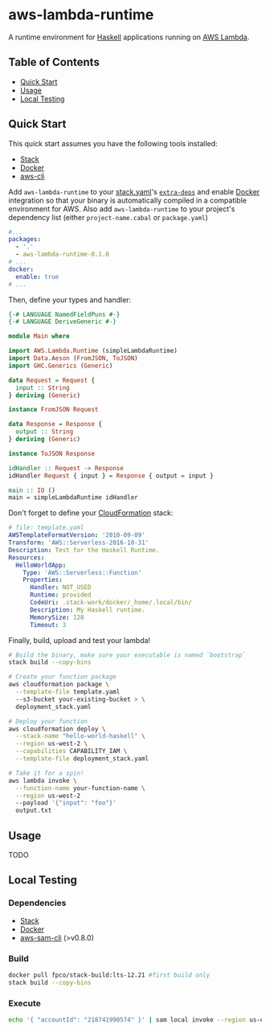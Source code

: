 # aws-lambda-runtime

A runtime environment for [Haskell] applications running on [AWS Lambda].

## Table of Contents

  - [Quick Start](#quick-start)
  - [Usage](#usage)
  - [Local Testing](#local-testing)

## Quick Start

This quick start assumes you have the following tools installed:

  - [Stack][stack.yaml]
  - [Docker]
  - [aws-cli]

Add `aws-lambda-runtime` to your [stack.yaml]'s [`extra-deps`] and enable
[Docker] integration so that your binary is automatically compiled in a
compatible environment for AWS. Also add `aws-lambda-runtime` to your project's
dependency list (either `project-name.cabal` or `package.yaml`)

```yaml
#...
packages:
  - '.'
  - aws-lambda-runtime-0.1.0
# ...
docker:
  enable: true
# ...
```

Then, define your types and handler:

```haskell
{-# LANGUAGE NamedFieldPuns #-}
{-# LANGUAGE DeriveGeneric #-}

module Main where

import AWS.Lambda.Runtime (simpleLambdaRuntime)
import Data.Aeson (FromJSON, ToJSON)
import GHC.Generics (Generic)

data Request = Request {
  input :: String
} deriving (Generic)

instance FromJSON Request

data Response = Response {
  output :: String
} deriving (Generic)

instance ToJSON Response

idHandler :: Request -> Response
idHandler Request { input } = Response { output = input }

main :: IO ()
main = simpleLambdaRuntime idHandler
```

Don't forget to define your [CloudFormation] stack:

```yaml
# file: template.yaml
AWSTemplateFormatVersion: '2010-09-09'
Transform: 'AWS::Serverless-2016-10-31'
Description: Test for the Haskell Runtime.
Resources:
  HelloWorldApp:
    Type: 'AWS::Serverless::Function'
    Properties:
      Handler: NOT_USED
      Runtime: provided
      CodeUri: .stack-work/docker/_home/.local/bin/
      Description: My Haskell runtime.
      MemorySize: 128
      Timeout: 3
```

Finally, build, upload and test your lambda!

```bash
# Build the binary, make sure your executable is named `bootstrap`
stack build --copy-bins

# Create your function package
aws cloudformation package \
  --template-file template.yaml
  --s3-bucket your-existing-bucket > \
  deployment_stack.yaml

# Deploy your function
aws cloudformation deploy \
  --stack-name "hello-world-haskell" \
  --region us-west-2 \
  --capabilities CAPABILITY_IAM \
  --template-file deployment_stack.yaml

# Take it for a spin!
aws lambda invoke \
  --function-name your-function-name \
  --region us-west-2
  --payload '{"input": "foo"}'
  output.txt
```

## Usage

TODO

## Local Testing

### Dependencies

  - [Stack][stack.yaml]
  - [Docker]
  - [aws-sam-cli] (>v0.8.0)

### Build

```bash
docker pull fpco/stack-build:lts-12.21 #first build only
stack build --copy-bins
```

### Execute

```bash
echo '{ "accountId": "218741990574" }' | sam local invoke --region us-east-1
```

[AWS Lambda]: https://docs.aws.amazon.com/lambda/latest/dg/welcome.html
[Haskell]: https://www.haskell.org/
[stack.yaml]: https://docs.haskellstack.org/
[`extra-deps`]: https://docs.haskellstack.org/en/stable/yaml_configuration/#yaml-configuration
[Docker]: https://www.docker.com/why-docker
[aws-cli]: https://aws.amazon.com/cli/
[CloudFormation]: https://aws.amazon.com/cloudformation/
[aws-sam-cli]: https://github.com/awslabs/aws-sam-cli
